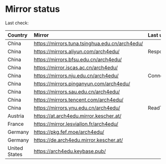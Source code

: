 <script src="./time.js"></script>
# Mirror status
Last check: <script type="text/javascript">localize(1666373877.023678);</script>

|Country|Mirror|Last update|
|:------|:-----|:----------|
|China|https://mirrors.tuna.tsinghua.edu.cn/arch4edu/|<script type="text/javascript">localize(1666335550);</script>|
|China|https://mirrors.aliyun.com/arch4edu/|Response 404|
|China|https://mirrors.bfsu.edu.cn/arch4edu/|<script type="text/javascript">localize(1666335550);</script>|
|China|https://mirror.iscas.ac.cn/arch4edu/|<script type="text/javascript">localize(1666335550);</script>|
|China|https://mirrors.nju.edu.cn/arch4edu/|ConnectTimeout|
|China|https://mirrors.pinganyun.com/arch4edu/|<script type="text/javascript">localize(1666249177);</script>|
|China|https://mirrors.sau.edu.cn/arch4edu/|<script type="text/javascript">localize(1650446957);</script>|
|China|https://mirrors.tencent.com/arch4edu/|<script type="text/javascript">localize(1666292389);</script>|
|China|https://mirrors.ynu.edu.cn/arch4edu/|ReadTimeout|
|Austria|https://at.arch4edu.mirror.kescher.at/|<script type="text/javascript">localize(1666335550);</script>|
|France|https://mirror.lesviallon.fr/arch4edu/|<script type="text/javascript">localize(1666335550);</script>|
|Germany|https://pkg.fef.moe/arch4edu/|<script type="text/javascript">localize(1666335550);</script>|
|Germany|https://de.arch4edu.mirror.kescher.at/|<script type="text/javascript">localize(1666335550);</script>|
|United States|https://arch4edu.keybase.pub/|<script type="text/javascript">localize(1666335550);</script>|

<script src="./tablefilter/tablefilter.js"></script>
<script src="./table.js"></script>